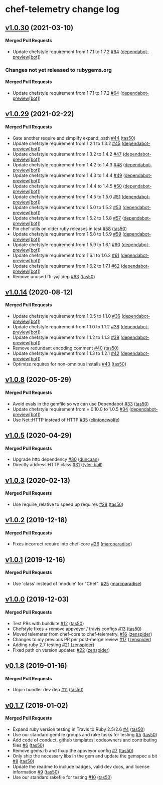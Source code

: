 # chef-telemetry change log

<!-- latest_release 1.0.30 -->
## [v1.0.30](https://github.com/chef/chef-telemetry/tree/v1.0.30) (2021-03-10)

#### Merged Pull Requests
- Update chefstyle requirement from 1.7.1 to 1.7.2 [#64](https://github.com/chef/chef-telemetry/pull/64) ([dependabot-preview[bot]](https://github.com/dependabot-preview[bot]))
<!-- latest_release -->

<!-- release_rollup since=1.0.29 -->
### Changes not yet released to rubygems.org

#### Merged Pull Requests
- Update chefstyle requirement from 1.7.1 to 1.7.2 [#64](https://github.com/chef/chef-telemetry/pull/64) ([dependabot-preview[bot]](https://github.com/dependabot-preview[bot])) <!-- 1.0.30 -->
<!-- release_rollup -->

<!-- latest_stable_release -->
## [v1.0.29](https://github.com/chef/chef-telemetry/tree/v1.0.29) (2021-02-22)

#### Merged Pull Requests
- Gate another require and simplify expand_path [#44](https://github.com/chef/chef-telemetry/pull/44) ([tas50](https://github.com/tas50))
- Update chefstyle requirement from 1.2.1 to 1.3.2 [#45](https://github.com/chef/chef-telemetry/pull/45) ([dependabot-preview[bot]](https://github.com/dependabot-preview[bot]))
- Update chefstyle requirement from 1.3.2 to 1.4.2 [#47](https://github.com/chef/chef-telemetry/pull/47) ([dependabot-preview[bot]](https://github.com/dependabot-preview[bot]))
- Update chefstyle requirement from 1.4.2 to 1.4.3 [#48](https://github.com/chef/chef-telemetry/pull/48) ([dependabot-preview[bot]](https://github.com/dependabot-preview[bot]))
- Update chefstyle requirement from 1.4.3 to 1.4.4 [#49](https://github.com/chef/chef-telemetry/pull/49) ([dependabot-preview[bot]](https://github.com/dependabot-preview[bot]))
- Update chefstyle requirement from 1.4.4 to 1.4.5 [#50](https://github.com/chef/chef-telemetry/pull/50) ([dependabot-preview[bot]](https://github.com/dependabot-preview[bot]))
- Update chefstyle requirement from 1.4.5 to 1.5.0 [#51](https://github.com/chef/chef-telemetry/pull/51) ([dependabot-preview[bot]](https://github.com/dependabot-preview[bot]))
- Update chefstyle requirement from 1.5.0 to 1.5.2 [#53](https://github.com/chef/chef-telemetry/pull/53) ([dependabot-preview[bot]](https://github.com/dependabot-preview[bot]))
- Update chefstyle requirement from 1.5.2 to 1.5.8 [#57](https://github.com/chef/chef-telemetry/pull/57) ([dependabot-preview[bot]](https://github.com/dependabot-preview[bot]))
- Pin chef-utils on older ruby releases in test [#58](https://github.com/chef/chef-telemetry/pull/58) ([tas50](https://github.com/tas50))
- Update chefstyle requirement from 1.5.8 to 1.5.9 [#59](https://github.com/chef/chef-telemetry/pull/59) ([dependabot-preview[bot]](https://github.com/dependabot-preview[bot]))
- Update chefstyle requirement from 1.5.9 to 1.6.1 [#60](https://github.com/chef/chef-telemetry/pull/60) ([dependabot-preview[bot]](https://github.com/dependabot-preview[bot]))
- Update chefstyle requirement from 1.6.1 to 1.6.2 [#61](https://github.com/chef/chef-telemetry/pull/61) ([dependabot-preview[bot]](https://github.com/dependabot-preview[bot]))
- Update chefstyle requirement from 1.6.2 to 1.7.1 [#62](https://github.com/chef/chef-telemetry/pull/62) ([dependabot-preview[bot]](https://github.com/dependabot-preview[bot]))
- Remove unused ffi-yajl dep [#63](https://github.com/chef/chef-telemetry/pull/63) ([tas50](https://github.com/tas50))
<!-- latest_stable_release -->

## [v1.0.14](https://github.com/chef/chef-telemetry/tree/v1.0.14) (2020-08-12)

#### Merged Pull Requests
- Update chefstyle requirement from 1.0.5 to 1.1.0 [#36](https://github.com/chef/chef-telemetry/pull/36) ([dependabot-preview[bot]](https://github.com/dependabot-preview[bot]))
- Update chefstyle requirement from 1.1.0 to 1.1.2 [#38](https://github.com/chef/chef-telemetry/pull/38) ([dependabot-preview[bot]](https://github.com/dependabot-preview[bot]))
- Update chefstyle requirement from 1.1.2 to 1.1.3 [#39](https://github.com/chef/chef-telemetry/pull/39) ([dependabot-preview[bot]](https://github.com/dependabot-preview[bot]))
- Remove redundant encoding comment [#40](https://github.com/chef/chef-telemetry/pull/40) ([tas50](https://github.com/tas50))
- Update chefstyle requirement from 1.1.3 to 1.2.1 [#42](https://github.com/chef/chef-telemetry/pull/42) ([dependabot-preview[bot]](https://github.com/dependabot-preview[bot]))
- Optimize requires for non-omnibus installs [#43](https://github.com/chef/chef-telemetry/pull/43) ([tas50](https://github.com/tas50))

## [v1.0.8](https://github.com/chef/chef-telemetry/tree/v1.0.8) (2020-05-29)

#### Merged Pull Requests
- Avoid evals in the gemfile so we can use Dependabot [#33](https://github.com/chef/chef-telemetry/pull/33) ([tas50](https://github.com/tas50))
- Update chefstyle requirement from = 0.10.0 to 1.0.5 [#34](https://github.com/chef/chef-telemetry/pull/34) ([dependabot-preview[bot]](https://github.com/dependabot-preview[bot]))
- Use Net::HTTP instead of HTTP [#35](https://github.com/chef/chef-telemetry/pull/35) ([clintoncwolfe](https://github.com/clintoncwolfe))

## [v1.0.5](https://github.com/chef/chef-telemetry/tree/v1.0.5) (2020-04-29)

#### Merged Pull Requests
- Upgrade http dependency [#30](https://github.com/chef/chef-telemetry/pull/30) ([duncaan](https://github.com/duncaan))
- Directly address HTTP class [#31](https://github.com/chef/chef-telemetry/pull/31) ([tyler-ball](https://github.com/tyler-ball))

## [v1.0.3](https://github.com/chef/chef-telemetry/tree/v1.0.3) (2020-02-13)

#### Merged Pull Requests
- Use require_relative to speed up requires [#28](https://github.com/chef/chef-telemetry/pull/28) ([tas50](https://github.com/tas50))

## [v1.0.2](https://github.com/chef/chef-telemetry/tree/v1.0.2) (2019-12-18)

#### Merged Pull Requests
- Fixes incorrect require into chef-core [#26](https://github.com/chef/chef-telemetry/pull/26) ([marcparadise](https://github.com/marcparadise))

## [v1.0.1](https://github.com/chef/chef-telemetry/tree/v1.0.1) (2019-12-16)

#### Merged Pull Requests
- Use &#39;class&#39; instead of &#39;module&#39; for &quot;Chef&quot;. [#25](https://github.com/chef/chef-telemetry/pull/25) ([marcparadise](https://github.com/marcparadise))

## [v1.0.0](https://github.com/chef/chef-telemetry/tree/v1.0.0) (2019-12-03)

#### Merged Pull Requests
- Test PRs with buildkite [#12](https://github.com/chef/chef-telemetry/pull/12) ([tas50](https://github.com/tas50))
- Chefstyle fixes + remove appveyor / travis configs [#13](https://github.com/chef/chef-telemetry/pull/13) ([tas50](https://github.com/tas50))
- Moved telemeter from chef-core to chef-telemetry. [#16](https://github.com/chef/chef-telemetry/pull/16) ([zenspider](https://github.com/zenspider))
- Changes to my previous PR per post-merge review [#17](https://github.com/chef/chef-telemetry/pull/17) ([zenspider](https://github.com/zenspider))
- Adding ruby 2.7 testing [#21](https://github.com/chef/chef-telemetry/pull/21) ([zenspider](https://github.com/zenspider))
- Fixed path on version updater. [#22](https://github.com/chef/chef-telemetry/pull/22) ([zenspider](https://github.com/zenspider))

## [v0.1.8](https://github.com/chef/chef-telemetry/tree/v0.1.8) (2019-01-16)

#### Merged Pull Requests
- Unpin bundler dev dep [#11](https://github.com/chef/chef-telemetry/pull/11) ([tas50](https://github.com/tas50))

## [v0.1.7](https://github.com/chef/chef-telemetry/tree/v0.1.7) (2019-01-02)

#### Merged Pull Requests
- Expand ruby version testing in Travis to Ruby 2.5/2.6 [#4](https://github.com/chef/chef-telemetry/pull/4) ([tas50](https://github.com/tas50))
- Use our standard gemfile groups and rake tasks for testing [#5](https://github.com/chef/chef-telemetry/pull/5) ([tas50](https://github.com/tas50))
- Add code of conduct, github templates, codeowners and contributing files [#6](https://github.com/chef/chef-telemetry/pull/6) ([tas50](https://github.com/tas50))
- Remove gems.rb and fixup the appveyor config [#7](https://github.com/chef/chef-telemetry/pull/7) ([tas50](https://github.com/tas50))
- Only ship the necessary libs in the gem and update the gemspec a bit [#8](https://github.com/chef/chef-telemetry/pull/8) ([tas50](https://github.com/tas50))
- Update the readme to include badges, valid dev docs, and license information [#9](https://github.com/chef/chef-telemetry/pull/9) ([tas50](https://github.com/tas50))
- Use our standard rakefile for testing [#10](https://github.com/chef/chef-telemetry/pull/10) ([tas50](https://github.com/tas50))